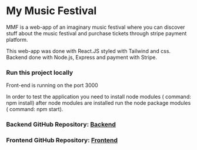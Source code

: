 # My Music Festival

MMF is a web-app of an imaginary music festival where you can discover stuff about the music festival and purchase tickets through stripe payment platform.

This web-app was done with React.JS styled with Tailwind and css. Backend done with Node.js, Express and payment with Stripe.

### Run this project locally

Front-end is running on the port 3000

In order to test the application you need to install node modules ( command: npm install)  after node modules are installed run the node package modules ( command: npm start).

### Backend GitHub Repository: [Backend](https://github.com/jordiroca94/MMF-Back-End)

### Frontend GitHub Repository: [Frontend](https://github.com/jordiroca94/MMF-Front-End)
